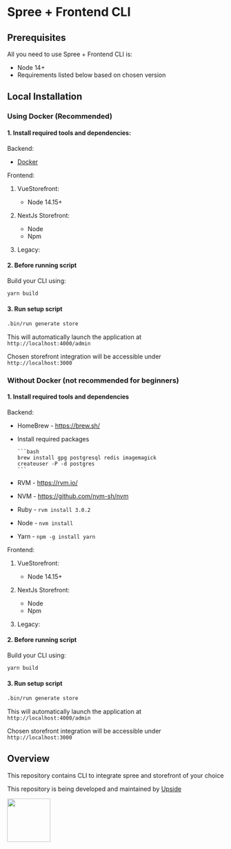 # Spree + Frontend CLI

## Prerequisites
All you need to use Spree + Frontend CLI is:
* Node 14+
* Requirements listed below based on chosen version 

## Local Installation

### Using Docker (Recommended)
#### 1. Install required tools and dependencies:

Backend:
* [Docker](https://www.docker.com/community-edition#/download)

Frontend:
   
1. VueStorefront:
   * Node 14.15+

2. NextJs Storefront:
   * Node
   * Npm
3. Legacy:
#### 2. Before running script
Build your CLI using:
```bash
yarn build
```

#### 3. Run setup script

```bash
.bin/run generate store
```

This will automatically launch the application at `http://localhost:4000/admin`

Chosen storefront integration will be accessible under `http://localhost:3000`

### Without Docker (not recommended for beginners)

#### 1. Install required tools and dependencies
Backend:
* HomeBrew - https://brew.sh/
* Install required packages

      ```bash
      brew install gpg postgresql redis imagemagick
      createuser -P -d postgres
      ```

* RVM - https://rvm.io/
* NVM - https://github.com/nvm-sh/nvm
* Ruby - `rvm install 3.0.2`
* Node - `nvm install`
* Yarn - `npm -g install yarn`

Frontend:

1. VueStorefront:
   * Node 14.15+

2. NextJs Storefront:
   * Node
   * Npm
3. Legacy:
#### 2. Before running script
Build your CLI using:

```bash
yarn build
```

#### 3. Run setup script

```bash
.bin/run generate store
```

This will automatically launch the application at `http://localhost:4000/admin`

Chosen storefront integration will be accessible under `http://localhost:3000`

## Overview

This repository contains CLI to integrate spree and storefront of your choice

This repository is being developed and maintained by [Upside](https://upsidelab.io)

<a href="https://upsidelab.io"><img src="https://user-images.githubusercontent.com/6420475/141106487-333774a5-04b2-46a4-8367-7cb11e46906e.png" height="100px" /></a>

